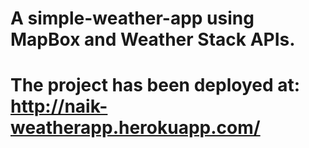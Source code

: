 # A simple-weather-app using MapBox and Weather Stack APIs.

# The project has been deployed at: http://naik-weatherapp.herokuapp.com/
